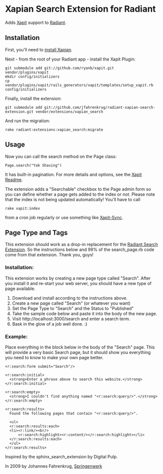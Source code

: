 Xapian Search Extension for Radiant
===

Adds [Xapit](http://github.com/ryanb/xapit/tree/master) support to [Radiant](http://radiantcms.org).

Installation
---

First, you'll need to [install Xapian](http://wiki.github.com/Overbryd/acts_as_xapian/installation).

Next - from the root of your Radiant app - install the Xapit Plugin:

    git submodule add git://github.com/ryanb/xapit.git vendor/plugins/xapit
    mkdir config/initializers
    cp vendor/plugins/xapit/rails_generators/xapit/templates/setup_xapit.rb config/initializers
  
Finally, install the extension:

    git submodule add git://github.com/jfahrenkrug/radiant-xapian-search-extension.git vendor/extensions/xapian_search
    
And run the migration:

    rake radiant:extensions:xapian_search:migrate

Usage
---

Now you can call the search method on the Page class:

    Page.search("Yak Shaving")
    
It has built-in pagination. For more details and options, see the [Xapit Readme](http://github.com/ryanb/xapit/tree/master). 

The extension adds a "Searchable" checkbox to the Page admin form so you can define whether a page gets added to the index or not. Please note that the index is not being updated automatically!
You'll have to call 

    rake xapit:index
  
from a cron job regularly or use something like [Xapit-Sync](http://github.com/ryanb/xapit-sync/tree/master).

Page Type and Tags
---

This extension should work as a drop-in replacement for the [Radiant Search Extension](http://github.com/radiant/radiant-search-extension/tree). So the instructions below and 99% of the search_page.rb code come from that extension. Thank you, guys!

### Installation:

This extension works by creating a new page type called "Search".  After you 
install it and re-start your web server, you should have a new type of page 
available.

1. Download and install according to the instructions above.
2. Create a new page called "Search" (or whatever you want)
3. Set the Page Type to "Search" and the Status to "Published"
4. Take the sample code below and paste it into the body of the new page.
5. Visit http://localhost:3000/search and enter a search term.
6. Bask in the glow of a job well done.  :)

### Example:

Place everything in the block below in the body of the "Search" page.  This 
will provide a very basic Search page, but it should show you everything you
need to know to make your own page better.


    <r:search:form submit="Search"/>

    <r:search:initial>
      <strong>Enter a phrase above to search this website.</strong>
    </r:search:initial>

    <r:search:empty>
      <strong>I couldn't find anything named "<r:search:query/>".</strong>
    </r:search:empty>

    <r:search:results>
      Found the following pages that contain "<r:search:query/>".

      <ul>
      <r:search:results:each>
      <li><r:link/><br/>
          <r:search:highlight><r:content/></r:search:highlight></li>
      </r:search:results:each>
      </ul>
    </r:search:results>



Inspired by the sphinx_search_extension by Digital Pulp.

In 2009 by Johannes Fahrenkrug, [Springenwerk](http://springenwerk.com)

